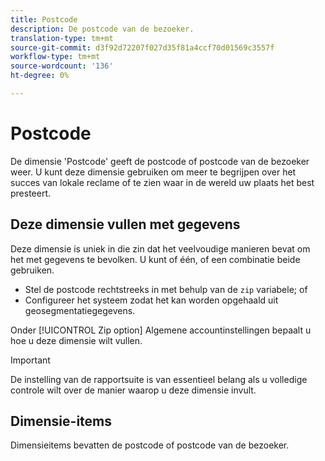 ```yaml
---
title: Postcode
description: De postcode van de bezoeker.
translation-type: tm+mt
source-git-commit: d3f92d72207f027d35f81a4ccf70d01569c3557f
workflow-type: tm+mt
source-wordcount: '136'
ht-degree: 0%

---
```



# Postcode

De dimensie &#39;Postcode&#39; geeft de postcode of postcode van de bezoeker weer. U kunt deze dimensie gebruiken om meer te begrijpen over het succes van lokale reclame of te zien waar in de wereld uw plaats het best presteert.

## Deze dimensie vullen met gegevens

Deze dimensie is uniek in die zin dat het veelvoudige manieren bevat om het met gegevens te bevolken. U kunt of één, of een combinatie beide gebruiken.

* Stel de postcode rechtstreeks in met behulp van de `zip` variabele; of
* Configureer het systeem zodat het kan worden opgehaald uit geosegmentatiegegevens.

Onder [!UICONTROL Zip option] Algemene accountinstellingen [](/help/admin/admin/general-acct-settings-admin.md) bepaalt u hoe u deze dimensie wilt vullen.

>[!IMPORTANT]
>
>De instelling van de rapportsuite is van essentieel belang als u volledige controle wilt over de manier waarop u deze dimensie invult.

## Dimensie-items

Dimensieitems bevatten de postcode of postcode van de bezoeker.